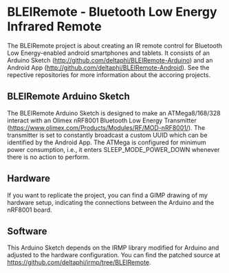 # BLEIRemote - Bluetooth Low Energy Infrared Remote

The BLEIRemote project is about creating an IR remote control for Bluetooth Low Energy-enabled android smartphones and tablets.
It consists of an Arduino Sketch (http://github.com/deltaphi/BLEIRemote-Arduino) and an Android App (http://github.com/deltaphi/BLEIRemote-Android).
See the repective repositories for more information about the accoring projects.

## BLEIRemote Arduino Sketch

The BLEIRemote Arduino Sketch is designed to make an ATMega8/168/328 interact with an Olimex nRF8001 Bluetooth Low Energy Transmitter (https://www.olimex.com/Products/Modules/RF/MOD-nRF8001/).
The transmitter is set to constantly broadcast a custom UUID which can be identified by the Android App.
The ATMega is configured for minimum power consumption, i.e., it enters SLEEP_MODE_POWER_DOWN whenever there is no action to perform.

## Hardware

If you want to replicate the project, you can find a GIMP drawing of my hardware setup, indicating the connections between the Arduino and the nRF8001 board.

## Software

This Arduino Sketch depends on the IRMP library modified for Arduino and adjusted to the hardware configuration.
You can find the patched source at https://github.com/deltaphi/irmp/tree/BLEIRemote.
